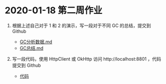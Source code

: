 # 2020-01-18 第二周作业

1. 根据上述自己对于 1 和 2 的演示，写一段对于不同 GC 的总结，提交到 Github
    * [GC分析数据.md](https://github.com/skippyb1/JAVA-01/blob/main/Week_02/gc测试数据.md)
    * [GC总结.md](https://github.com/skippyb1/JAVA-01/blob/main/Week_02/gc总结.md)

2. 写一段代码，使用 HttpClient 或 OkHttp 访问 http://localhost:8801 ，代码提交到 Github
    * [代码](https://github.com/skippyb1/JAVA-01/blob/main/Week_02/code/HttpClient.java)